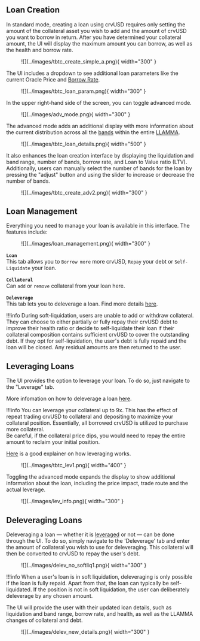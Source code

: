 <h1> </h1>

## **Loan Creation**

In standard mode, creating a loan using crvUSD requires only setting the amount of the collateral asset you wish to add and the amount of crvUSD you want to borrow in return. After you have determined your collateral amount, the UI will display the maximum amount you can borrow, as well as the health and borrow rate.

<figure markdown>
  ![](../images/tbtc_create_simple_a.png){ width="300" }
  <figcaption></figcaption>
</figure>


The UI includes a dropdown to see additional loan parameters like the current Oracle Price and [Borrow Rate](/crvusd/understanding-tokenomics#borrow-rate).

<figure markdown>
  ![](../images/tbtc_loan_param.png){ width="300" }
  <figcaption></figcaption>
</figure>


In the upper right-hand side of the screen, you can toggle advanced mode.

<figure markdown>
![](../images/adv_mode.png){ width="300" }
<figcaption></figcaption>
</figure>


The advanced mode adds an additional display with more information about the current distribution across all the [bands](/crvusd/understanding-tokenomics#bands) within the entire [LLAMMA](/crvusd/understanding-tokenomics#llamma). 

<figure markdown>
![](../images/tbtc_loan_details.png){ width="500" }
<figcaption></figcaption>
</figure>


It also enhances the loan creation interface by displaying the liquidation and band range, number of bands, borrow rate, and Loan to Value ratio (LTV). Additionally, users can manually select the number of bands for the loan by pressing the "adjust" button and using the slider to increase or decrease the number of bands.

<figure markdown>
  ![](../images/tbtc_create_adv2.png){ width="300" }
  <figcaption></figcaption>
</figure>


## **Loan Management**

Everything you need to manage your loan is available in this interface. The features include:

<figure markdown>
  ![](../images/loan_management.png){ width="300" }
  <figcaption></figcaption>
</figure>


**`Loan`**   
This tab allows you to `Borrow more` more crvUSD, `Repay` your debt or `Self-Liquidate` your loan.

**`Collateral`**  
Can `add` or `remove` collateral from your loan here.

**`Deleverage`**   
This tab lets you to deleverage a loan. Find more details [here](#deleveraging-loans).

!!!info
    During soft-liquidation, users are unable to add or withdraw collateral. They can choose to either partially or fully repay their crvUSD debt to improve their health ratio or decide to self-liquidate their loan if their collateral composition contains sufficient crvUSD to cover the outstanding debt. If they opt for self-liquidation, the user's debt is fully repaid and the loan will be closed. Any residual amounts are then returned to the user.


## **Leveraging Loans**
The UI provides the option to leverage your loan. To do so, just navigate to the "Leverage" tab.

More infomation on how to deleverage a loan [here](#deleveraging-loans).

!!!info
    You can leverage your collateral up to 9x. This has the effect of repeat trading crvUSD to collateral and depositing to maximize your collateral position. Essentially, all borrowed crvUSD is utilized to purchase more collateral.  
    Be careful, if the collateral price dips, you would need to repay the entire amount to reclaim your initial position. 

[Here](https://curve.substack.com/p/august-15-2023-all-or-nothing) is a good explainer on how leveraging works. 

<figure markdown>
![](../images/tbtc_lev1.png){ width="400" }
<figcaption></figcaption>
</figure>

Toggling the advanced mode expands the display to show additional information about the loan, including the price impact, trade route and the actual leverage.

<figure markdown>
![](../images/lev_info.png){ width="300" }
<figcaption></figcaption>
</figure>


## **Deleveraging Loans**
Deleveraging a loan — whether it is [leveraged](../crvusd/loan-creation.md#leveraging-loans) or not — can be done through the UI. To do so, simply navigate to the 'Deleverage' tab and enter the amount of collateral you wish to use for deleveraging. This collateral will then be converted to crvUSD to repay the user's debt.

<figure markdown>
  ![](../images/delev_no_softliq1.png){ width="300" }
  <figcaption></figcaption>
</figure>


!!!info
    When a user's loan is in soft liquidation, deleveraging is only possible if the loan is fully repaid. Apart from that, the loan can typically be self-liquidated. If the position is not in soft liquidation, the user can deliberately deleverage by any chosen amount.


The UI will provide the user with their updated loan details, such as liquidation and band range, borrow rate, and health, as well as the LLAMMA changes of collateral and debt.

<figure markdown>
![](../images/delev_new_details.png){ width="300" }
  <figcaption></figcaption>
</figure>